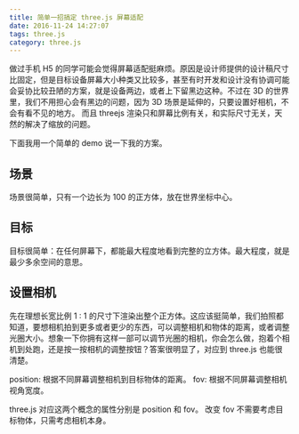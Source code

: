 ```yaml
---
title: 简单一招搞定 three.js 屏幕适配
date: 2016-11-24 14:27:07
tags: three.js
category: three.js
---
```

做过手机 H5 的同学可能会觉得屏幕适配挺麻烦。原因是设计师提供的设计稿尺寸比固定，但是目标设备屏幕大小种类又比较多，甚至有时开发和设计没有协调可能会妥协比较丑陋的方案，就是设备两边，或者上下留黑边这种。不过在 3D 的世界里，我们不用担心会有黑边的问题，因为 3D 场景是延伸的，只要设置好相机，不会有看不见的地方。
而且 threejs 渲染只和屏幕比例有关，和实际尺寸无关，天然的解决了缩放的问题。

下面我用一个简单的 demo 说一下我的方案。

## 场景
场景很简单，只有一个边长为 100 的正方体，放在世界坐标中心。

## 目标
目标很简单：在任何屏幕下，都能最大程度地看到完整的立方体。最大程度，就是最少多余空间的意思。

## 设置相机
先在理想长宽比例 1 : 1 的尺寸下渲染出整个正方体。这应该挺简单，我们拍照都知道，要想相机拍到更多或者更少的东西，可以调整相机和物体的距离，或者调整光圈大小。想象一下你拥有这样一部可以调节光圈的相机，你会怎么做，抱着个相机到处跑，还是按一按相机的调整按钮？答案很明显了，对应到 three.js 也能很清楚。

position: 根据不同屏幕调整相机到目标物体的距离。
fov: 根据不同屏幕调整相机视角宽度。

three.js 对应这两个概念的属性分别是 position 和 fov。
改变 fov 不需要考虑目标物体，只需考虑相机本身。

